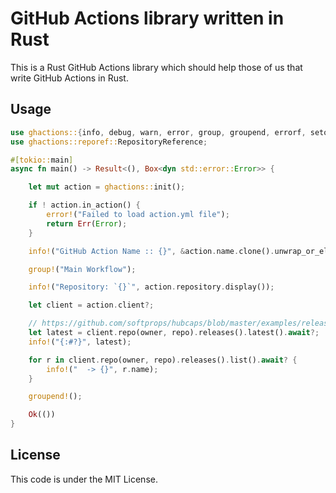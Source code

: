# GitHub Actions library written in Rust

This is a Rust GitHub Actions library which should help those of us that write GitHub Actions in Rust.


## Usage

```rust
use ghactions::{info, debug, warn, error, group, groupend, errorf, setoutput};
use ghactions::reporef::RepositoryReference;

#[tokio::main]
async fn main() -> Result<(), Box<dyn std::error::Error>> {

    let mut action = ghactions::init();

    if ! action.in_action() {
        error!("Failed to load action.yml file");
        return Err(Error);
    }

    info!("GitHub Action Name :: {}", &action.name.clone().unwrap_or_else(|| "N/A".to_string()));

    group!("Main Workflow");

    info!("Repository: `{}`", action.repository.display());

    let client = action.client?;

    // https://github.com/softprops/hubcaps/blob/master/examples/releases.rs
    let latest = client.repo(owner, repo).releases().latest().await?;
    info!("{:#?}", latest);

    for r in client.repo(owner, repo).releases().list().await? {
        info!("  -> {}", r.name);
    }

    groupend!();

    Ok(())
}
```


## License 

This code is under the MIT License.

